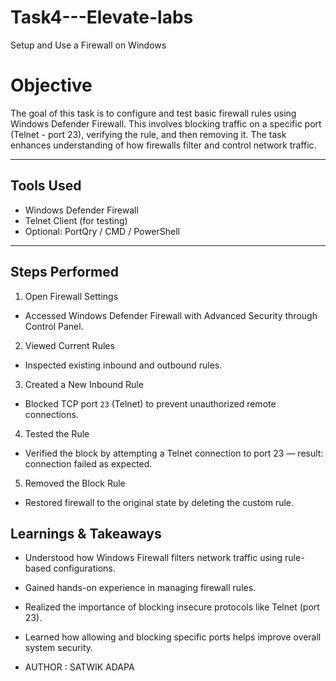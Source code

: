# Task4---Elevate-labs
Setup and Use a Firewall on Windows



# Objective
The goal of this task is to configure and test basic firewall rules using Windows Defender Firewall. This involves blocking traffic on a specific port (Telnet - port 23), verifying the rule, and then removing it. The task enhances understanding of how firewalls filter and control network traffic.

---

##  Tools Used
- Windows Defender Firewall
- Telnet Client (for testing)
- Optional: PortQry / CMD / PowerShell

---

## Steps Performed

 1. Open Firewall Settings
- Accessed Windows Defender Firewall with Advanced Security through Control Panel.

 2. Viewed Current Rules
- Inspected existing inbound and outbound rules.

 3. Created a New Inbound Rule
- Blocked TCP port `23` (Telnet) to prevent unauthorized remote connections.

 4. Tested the Rule
- Verified the block by attempting a Telnet connection to port 23 — result: connection failed as expected.

 5. Removed the Block Rule
- Restored firewall to the original state by deleting the custom rule.


##  Learnings & Takeaways
- Understood how Windows Firewall filters network traffic using rule-based configurations.
- Gained hands-on experience in managing firewall rules.
- Realized the importance of blocking insecure protocols like Telnet (port 23).
- Learned how allowing and blocking specific ports helps improve overall system security.

- AUTHOR : SATWIK ADAPA
